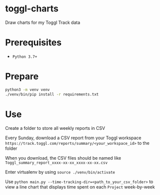 # toggl-charts

Draw charts for my Toggl Track data

# Prerequisites

* `Python 3.7+`

# Prepare

```bash
python3 -m venv venv
./venv/bin/pip install -r requirements.txt
```

# Use

Create a folder to store all weekly reports in CSV

Every Sunday, download a CSV report from your Toggl workspace `https://track.toggl.com/reports/summary/<your_workspace_id>` to the folder

When you download, the CSV files should be named like `Toggl_summary_report_xxxx-xx-xx_xxxx-xx-xx.csv`

Enter virtualenv by using `source ./venv/bin/activate`

Use `python main.py --time-tracking-dir=<path_to_your_csv_folder>` to view a line chart that displays time spent on each `Project` week-by-week
